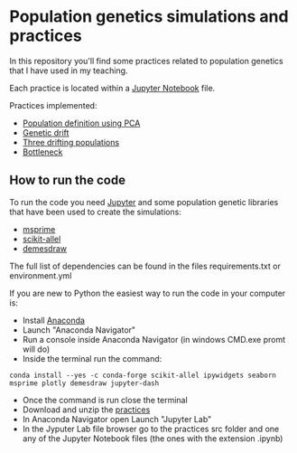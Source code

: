 # Population genetics simulations and practices

In this repository you'll find some practices related to population genetics that I have used in my teaching.

Each practice is located within a [Jupyter Notebook](https://jupyter.org/) file.

Practices implemented:

 - [Population definition using PCA](src/tomato_pop_definition_practice.ipynb)
 - [Genetic drift](src/genetic_drift_practice.ipynb)
 - [Three drifting populations](src/drifting_pops_practice.ipynb)
 - [Bottleneck](src/bottleneck_practice.ipynb)
 
 ## How to run the code

 To run the code you need [Jupyter](https://jupyter.org/) and some population genetic libraries that have been used to create the simulations:

  - [msprime](https://tskit.dev/msprime/docs/stable/intro.html)
  - [scikit-allel](https://scikit-allel.readthedocs.io/)
  - [demesdraw](https://github.com/grahamgower/demesdraw)

The full list of dependencies can be found in the files requirements.txt or environment.yml

If you are new to Python the easiest way to run the code in your computer is:

 - Install [Anaconda](https://www.anaconda.com/products/individual)
 - Launch "Anaconda Navigator"
 - Run a console inside Anaconda Navigator (in windows CMD.exe promt will do)
 - Inside the terminal run the command: 

```
conda install --yes -c conda-forge scikit-allel ipywidgets seaborn msprime plotly demesdraw jupyter-dash
```

 - Once the command is run close the terminal
 - Download and unzip the [practices](https://github.com/JoseBlanca/population_genetics_simulations/archive/refs/heads/main.zip)
 - In Anaconda Navigator open Launch "Jupyter Lab"
 - In the Jyputer Lab file browser go to the practices src folder and one any of the Jupyter Notebook files (the ones with the extension .ipynb)
 